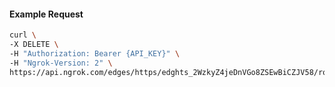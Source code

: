 <!-- Code generated for API Clients. DO NOT EDIT. -->

#### Example Request

```bash
curl \
-X DELETE \
-H "Authorization: Bearer {API_KEY}" \
-H "Ngrok-Version: 2" \
https://api.ngrok.com/edges/https/edghts_2WzkyZ4jeDnVGo8ZSEwBiCZJV58/routes/edghtsrt_2WzkyWAu07SSB1KexUHor9rOnZj/saml
```
